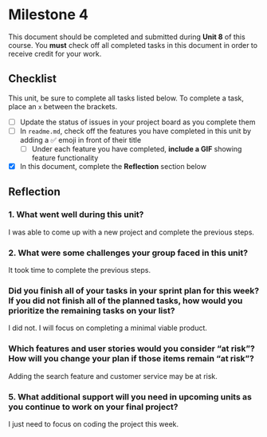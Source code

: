 # Milestone 4

This document should be completed and submitted during **Unit 8** of this course. You **must** check off all completed tasks in this document in order to receive credit for your work.

## Checklist

This unit, be sure to complete all tasks listed below. To complete a task, place an `x` between the brackets.

- [ ] Update the status of issues in your project board as you complete them
- [ ] In `readme.md`, check off the features you have completed in this unit by adding a ✅ emoji in front of their title
  - [ ] Under each feature you have completed, **include a GIF** showing feature functionality
- [X] In this document, complete the **Reflection** section below

## Reflection

### 1. What went well during this unit?

I was able to come up with a new project and complete the previous steps. 

### 2. What were some challenges your group faced in this unit?

It took time to complete the previous steps. 

### Did you finish all of your tasks in your sprint plan for this week? If you did not finish all of the planned tasks, how would you prioritize the remaining tasks on your list?

I did not. I will focus on completing a minimal viable product. 

### Which features and user stories would you consider “at risk”? How will you change your plan if those items remain “at risk”?

Adding the search feature and customer service may be at risk. 

### 5. What additional support will you need in upcoming units as you continue to work on your final project?

I just need to focus on coding the project this week. 
